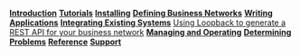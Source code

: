 **[Introduction](../introduction/introduction.html)**
**[Tutorials](../tutorials/tutorialindex.html)**
**[Installing](../installing/installingindex.html)**
**[Defining Business Networks](../business-network/businessnetwork.html)**
**[Writing Applications](../applications/genapp.html)**
**[Integrating Existing Systems](../integrating/integrating-index.html)**
[Using Loopback to generate a REST API for your business network](../integrating/getting-started-rest-api.html)
**[Managing and Operating](../managing/participant-add.html)**
**[Determining Problems](../problems/diagnostics.html)**
**[Reference](../reference/MeetTheModules.html)**
**[Support](../support/index.html)**
